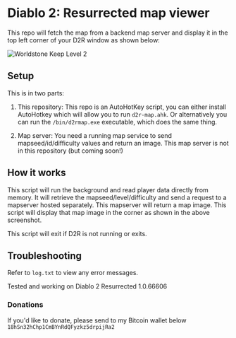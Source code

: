 # Diablo 2: Resurrected map viewer

This repo will fetch the map from a backend map server and display it in the top left corner of your D2R window as shown below:

![Worldstone Keep Level 2](worldstonekeep2.png)

## Setup

This is in two parts:

1. This repository:
This repo is an AutoHotKey script, you can either install AutoHotkey which will allow you to run `d2r-map.ahk`.
Or alternatively you can run the `/bin/d2rmap.exe` executable, which does the same thing.

2. Map server:
You need a running map service to send mapseed/id/difficulty values and return an image.
This map server is not in this repository (but coming soon!)

## How it works

This script will run the background and read player data directly from memory.
It will retrieve the mapseed/level/difficulty and send a request to a mapserver hosted separately.
This mapserver will return a map image.
This script will display that map image in the corner as shown in the above screenshot.

This script will exit if D2R is not running or exits.

## Troubleshooting

Refer to `log.txt` to view any error messages.

Tested and working on Diablo 2 Resurrected 1.0.66606

### Donations

If you'd like to donate, please send to my Bitcoin wallet below
`18hSn32hChp1CmBYnRdQFyzkz5drpijRa2`